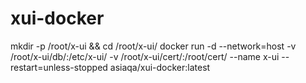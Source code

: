 # xui-docker

mkdir -p /root/x-ui && cd /root/x-ui/
docker run -d --network=host -v /root/x-ui/db/:/etc/x-ui/ -v /root/x-ui/cert/:/root/cert/ --name x-ui --restart=unless-stopped asiaqa/xui-docker:latest

